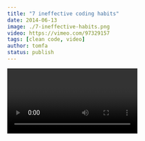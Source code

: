 ```yaml
---
title: "7 ineffective coding habits"
date: 2014-06-13
image: ./7-ineffective-habits.png
video: https://vimeo.com/97329157
tags: [clean code, video]
author: tomfa
status: publish
---
```


<Video url="https://player.vimeo.com/video/97329157"  />

_This post is my TLDR of the video above - [Seven Ineffective Coding Habits of Many Programmers by Kevlin Henney](https://vimeo.com/97329157)_

1\. We clutter our code (with comments)
---------------------------------------

Comments are ignored by the compiler. They are also ignored by programmers. So who's the audience? Reading comments is like a sign of defeat, so it might be useful if your code is uncomprehensable in the first place. But then, if you can't express yourself clearly in code, why do you think you're able to do so with words?

> A common fallacy is to assume authors of incomprehensible code will somehow be able to express themselves lucidly and clearly in comments.

2. We write off the line
------------------------

**Your code shouldn't be longer than 80 lines.** 

Don't make people scroll horizontally to read your stuff (or even worse, not recognize that there's hidden code off the screen). Have you not thought about this those times where you show code on a projector? Or that a programmer with a large screen might only want to use half of his screen for your code, and the other half for something else?. Come on. Be nice.

3\. Parameters are placed all over the place
--------------------------------------------

**Gather your parameters on the screen.** 

Don't do

```java
public void method(int firstArg,
    int secondArg)

// or

public void method(int firstArg,
                   int secondArg)
```

This will make a screen of methods messy. Chunks of relevant code will be placed on many different indentations in your code, and make it heavy to read. Instead, do

```java
public void method(
    int firstArg, int secondArg)
```

or if it doesn't fit on one line:

```java
public void method(
    int firstArg,
    int secondArg)
```

This way, all arguments in all methods start on the same indentation. Easy!

4\. We don't abstract enough.
-----------------------------

Use your words, your classes, your abstractions. Don't do Strings, Lists and integers all over the place. Don't overdo generic words like ManagerProxyFactory or ProcessObjectService. Instead, think about how you can communicate the meaning of the objects in the domain. Kevlin pulls up a wordcloud of the words used most frequently in a codebase (about 38-minute mark in the video): The most common words should tell you something about what the codebase is about. The domain. A bad example shows List, Integer, String and such basic structures as the most common words. The better example has PrintingDevice, Paper, Picture. This makes the code less readable, because such generic variables can represent so many different things.

5\. We make complex methods with many parameters
------------------------------------------------

326\. That's the largest amount of parameters Kevlin says he has seen in a method. With such advanced methods, they're almost impossible to use, or even understand. Simplify access to the method by minimizing the amount of parameters. And try to avoid booleans, OK? `MethodName(true, false)` is just silly.

> Yesterday I finished the new user registration schema. Having no notable problems. Today, I'll call a method...
> 
> – Sad developer during the daily standup

6\. We do lousy encapsulation
-----------------------------

Encapsulation isn't achieved by making getters and setters. Do you want to restrict access to inner variables, you have not done that. In the example of a RecentlyUsedList class with an inner, private List with a getter, you can still make duplicates through calling recentlist.getList().Add("Hi") twice. (and duplicates is not allowed in LRU-lists.) Think about what restrictions is necessary. Use your brain. It's there for a reason.

> When it's not necessary to change, it's necessary not to change.

7\. Testing should be a reflection of your functions
----------------------------------------------------

The most common way of doing testing is making a test function for each function in the code. This makes for a testing that's often incomplete and also hard to read. If LRU-list had test functions

```
LRU
    ensureAdd()
    ensureInit()
    ensureCount()
```

This doesn't make you comfortable that your code works. It -might- make you comfortable that your following company directives about writing tests, but it really shouldn't make you comfortable that your code works as it's suppose to. Instead, write your test-code in an expressive way. So for the LRU-class, you could do:

```
EmptyLRU
    doesntHaveAnyItems()

FilledLRU
    remainsUnchangedWhenHeadIsAdded()
    movesHeadWhenAnExistingItemIsAdded()
```

